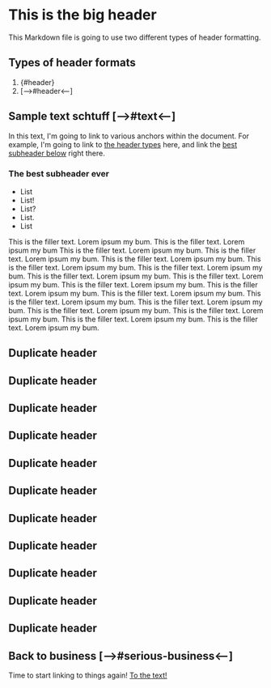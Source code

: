# This is the big header 

This Markdown file is going to use two different types of header formatting.

## Types of header formats 

1. {#header}
2. [-->#header<--]

## Sample text schtuff [-->#text<--]

In this text, I'm going to link to various anchors within the document. For example, I'm going to link to [the header types](#types-of-header-formats) here, and link the [best subheader below](#the-best-subheader-ever) right there.

### The best subheader ever 

* List
* List!
* List?
* List.
* List

This is the filler text. Lorem ipsum my bum.
This is the filler text. Lorem ipsum my bum
This is the filler text. Lorem ipsum my bum.
This is the filler text. Lorem ipsum my bum.
This is the filler text. Lorem ipsum my bum.
This is the filler text. Lorem ipsum my bum.
This is the filler text. Lorem ipsum my bum.
This is the filler text. Lorem ipsum my bum.
This is the filler text. Lorem ipsum my bum.
This is the filler text. Lorem ipsum my bum.
This is the filler text. Lorem ipsum my bum.
This is the filler text. Lorem ipsum my bum.
This is the filler text. Lorem ipsum my bum.
This is the filler text. Lorem ipsum my bum.
This is the filler text. Lorem ipsum my bum.
This is the filler text. Lorem ipsum my bum.
This is the filler text. Lorem ipsum my bum.
This is the filler text. Lorem ipsum my bum.

## Duplicate header 

## Duplicate header 

## Duplicate header 

## Duplicate header 

## Duplicate header 

## Duplicate header 

## Duplicate header 

## Duplicate header 

## Duplicate header 

## Duplicate header 

## Duplicate header 


## Back to business [-->#serious-business<--]

Time to start linking to things again! [To the text!](#text)
